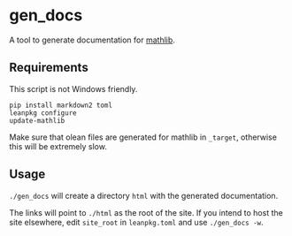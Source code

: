 # gen_docs

A tool to generate documentation for [mathlib](https://github.com/leanprover-community/mathlib/).

## Requirements

This script is not Windows friendly.

```
pip install markdown2 toml
leanpkg configure
update-mathlib
```

Make sure that olean files are generated for mathlib in `_target`, otherwise this will be extremely slow.

## Usage

`./gen_docs` will create a directory `html` with the generated documentation.

The links will point to `./html` as the root of the site. If you intend to host the site elsewhere, edit `site_root` in `leanpkg.toml` and use `./gen_docs -w`.